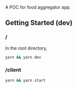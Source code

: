 A POC for food aggregator app.

## Getting Started (dev)

### /

In the root directory,

```bash
yarn && yarn dev
```

### /client

```bash
yarn && yarn start
```
